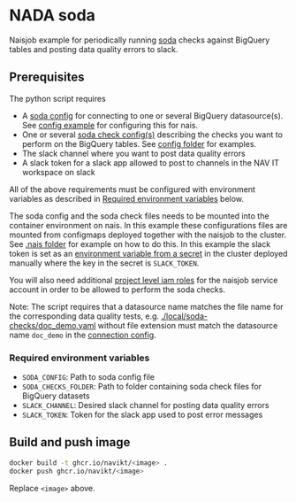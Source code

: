 # NADA soda
Naisjob example for periodically running [soda](https://github.com/sodadata/soda-core) checks against BigQuery tables and posting data quality errors to slack.

## Prerequisites
The python script requires 

- A [soda config](https://docs.soda.io/soda/connect-bigquery.html#connection-configuration) for connecting to one or several BigQuery datasource(s). See [config example](https://github.com/navikt/nada-soda/blob/main/.local/soda-config/config.yaml) for configuring this for nais.
- One or several [soda check config(s)](https://docs.soda.io/soda-cl/soda-cl-overview.html) describing the checks you want to perform on the BigQuery tables. See [config folder](https://github.com/navikt/nada-soda/tree/main/.local/soda-checks) for examples.
- The slack channel where you want to post data quality errors
- A slack token for a slack app allowed to post to channels in the NAV IT workspace on slack

All of the above requirements must be configured with environment variables as described in [Required environment variables](#required-environment-variables) below.

The soda config and the soda check files needs to be mounted into the container environment on nais. In this example these configurations files are mounted from configmaps deployed together with the naisjob to the cluster. See [.nais folder](https://github.com/navikt/nada-soda/tree/main/.nais) for example on how to do this. In this example the slack token is set as an [environment variable from a secret](https://github.com/navikt/nada-soda/blob/main/.nais/naisjob.yaml#L30) in the cluster deployed manually where the key in the secret is `SLACK_TOKEN`.

You will also need additional [project level iam roles](https://github.com/navikt/nada-soda/blob/main/.nais/naisjob.yaml#L32-L47) for the naisjob service account in order to be allowed to perform the soda checks.

Note: The script requires that a datasource name matches the file name for the corresponding data quality tests, e.g. [./local/soda-checks/doc_demo.yaml](https://github.com/navikt/nada-soda/tree/main/.local/soda-checks) without file extension must match the datasource name `doc_demo` in the [connection config](https://github.com/navikt/nada-soda/blob/main/.local/soda-config/config.yaml#L1).

### Required environment variables
- `SODA_CONFIG`: Path to soda config file
- `SODA_CHECKS_FOLDER`: Path to folder containing soda check files for BigQuery datasets
- `SLACK_CHANNEL`: Desired slack channel for posting data quality errors
- `SLACK_TOKEN`: Token for the slack app used to post error messages

## Build and push image
````bash
docker build -t ghcr.io/navikt/<image> .
docker push ghcr.io/navikt/<image>
````
Replace `<image>` above.
